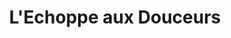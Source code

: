 ---
title: "L'Echoppe aux Douceurs"
url: /moret-loing-et-orvanne/lechoppe-aux-douceurs/
shop: boulangerie
---